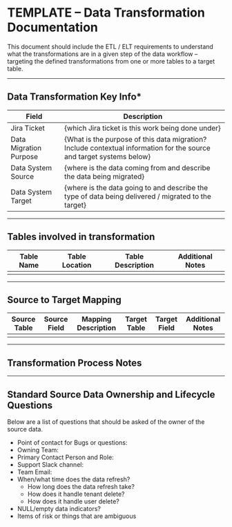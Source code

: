# TEMPLATE – Data Transformation Documentation

This document should include the ETL / ELT requirements to understand what the transformations are in a given step of the data workflow – targeting the defined transformations from one or more tables to a target table.

---

## Data Transformation Key Info*

| Field                | Description                                                                 |
|----------------------|-----------------------------------------------------------------------------|
| Jira Ticket          | {which Jira ticket is this work being done under}                           |
| Data Migration Purpose | {What is the purpose of this data migration? Include contextual information for the source and target systems below} |
| Data System Source   | {where is the data coming from and describe the data being migrated}        |
| Data System Target   | {where is the data going to and describe the type of data being delivered / migrated to the target} |

---

## Tables involved in transformation

| Table Name | Table Location | Table Description | Additional Notes |
|------------|----------------|-------------------|------------------|
|            |                |                   |                  |

---

## Source to Target Mapping

| Source Table | Source Field | Mapping Description | Target Table | Target Field | Additional Notes |
|--------------|--------------|---------------------|--------------|--------------|------------------|
|              |              |                     |              |              |                  |

---

## Transformation Process Notes

---

## Standard Source Data Ownership and Lifecycle Questions

Below are a list of questions that should be asked of the owner of the source data.

- Point of contact for Bugs or questions:
- Owning Team:
- Primary Contact Person and Role:
- Support Slack channel:
- Team Email:
- When/what time does the data refresh?
  - How long does the data refresh take?
  - How does it handle tenant delete?
  - How does it handle user delete?
- NULL/empty data indicators?
- Items of risk or things that are ambiguous
